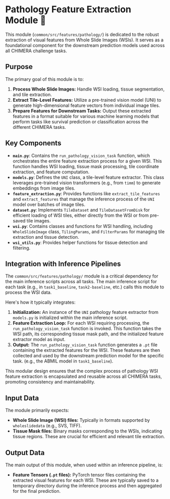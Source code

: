 # Pathology Feature Extraction Module 🔬

This module (`common/src/features/pathology/`) is dedicated to the robust extraction of visual features from Whole Slide Images (WSIs). It serves as a foundational component for the downstream prediction models used across all CHIMERA challenge tasks.

## Purpose

The primary goal of this module is to:
1.  **Process Whole Slide Images:** Handle WSI loading, tissue segmentation, and tile extraction.
2.  **Extract Tile-Level Features:** Utilize a pre-trained vision model (UNI) to generate high-dimensional feature vectors from individual image tiles.
3.  **Prepare Features for Downstream Tasks:** Output these extracted features in a format suitable for various machine learning models that perform tasks like survival prediction or classification across the different CHIMERA tasks.

## Key Components

-   **`main.py`**: Contains the `run_pathology_vision_task` function, which orchestrates the entire feature extraction process for a given WSI. This function handles WSI loading, tissue mask processing, tile coordinate extraction, and feature computation.
-   **`models.py`**: Defines the `UNI` class, a tile-level feature extractor. This class leverages pre-trained vision transformers (e.g., from `timm`) to generate embeddings from image tiles.
-   **`feature_extraction.py`**: Provides functions like `extract_tile_features` and `extract_features` that manage the inference process of the `UNI` model over batches of image tiles.
-   **`dataset.py`**: Implements `TileDataset` and `TileDatasetFromDisk` for efficient loading of WSI tiles, either directly from the WSI or from pre-saved tile images.
-   **`wsi.py`**: Contains classes and functions for WSI handling, including `WholeSlideImage` class, `TilingParams`, and `FilterParams` for managing tile extraction and tissue detection.
-   **`wsi_utils.py`**: Provides helper functions for tissue detection and filtering.

## Integration with Inference Pipelines

The `common/src/features/pathology/` module is a critical dependency for the main inference scripts across all tasks. The main inference script for each task (e.g., in `task1_baseline`, `task2-baseline`, etc.) calls this module to process the WSI data.

Here's how it typically integrates:

1.  **Initialization:** An instance of the `UNI` pathology feature extractor from `models.py` is initialized within the main inference script.
2.  **Feature Extraction Loop:** For each WSI requiring processing, the `run_pathology_vision_task` function is invoked. This function takes the WSI path, its corresponding tissue mask path, and the initialized feature extractor model as input.
3.  **Output:** The `run_pathology_vision_task` function generates a `.pt` file containing the extracted features for the WSI. These features are then collected and used by the downstream prediction model for the specific task. (e.g., the ABMIL model in `task1_baseline`).  

This modular design ensures that the complex process of pathology WSI feature extraction is encapsulated and reusable across all CHIMERA tasks, promoting consistency and maintainability.

## Input Data

The module primarily expects:
-   **Whole Slide Image (WSI) files:** Typically in formats supported by `wholeslidedata` (e.g., SVS, TIFF).
-   **Tissue Mask files:** Binary masks corresponding to the WSIs, indicating tissue regions. These are crucial for efficient and relevant tile extraction.

## Output Data

The main output of this module, when used within an inference pipeline, is:
-   **Feature Tensors (`.pt` files):** PyTorch tensor files containing the extracted visual features for each WSI. These are typically saved to a temporary directory during the inference process and then aggregated for the final prediction.